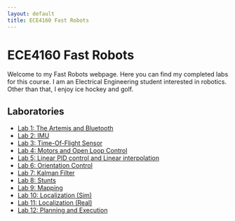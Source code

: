 ```yaml
---
layout: default
title: ECE4160 Fast Robots
---
```


# ECE4160 Fast Robots

Welcome to my Fast Robots webpage. Here you can find my completed labs for this course. I am an Electrical Engineering student interested in robotics. Other than that, I enjoy ice hockey and golf.

## Laboratories

<div class="labs-grid">

* [Lab 1: The Artemis and Bluetooth](./Lab1.md)
* [Lab 2: IMU](./Lab2.md)
* [Lab 3: Time-Of-Flight Sensor](./Lab3.md)
* [Lab 4: Motors and Open Loop Control](./Lab4.md)
* [Lab 5: Linear PID control and Linear interpolation](./Lab5.md)
* [Lab 6: Orientation Control](./Lab6.md)
* [Lab 7: Kalman Filter](./Lab7.md)
* [Lab 8: Stunts](./Lab8.md)
* [Lab 9: Mapping](./Lab9.md)
* [Lab 10: Localization (Sim)](./Lab10.md)
* [Lab 11: Localization (Real)](./Lab11.md)
* [Lab 12: Planning and Execution](./Lab12.md)

</div>
